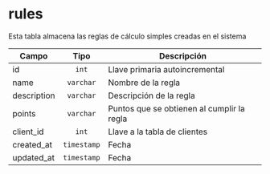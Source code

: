 # rules

Esta tabla almacena las reglas de cálculo simples creadas en el sistema

| Campo        | Tipo           | Descripción  |
| ------------- |:-------------:| ----- |
| id | `int` | Llave primaria autoincremental |
| name | `varchar` | Nombre de la regla |
| description | `varchar` | Descripción de la regla |
| points | `varchar` | Puntos que se obtienen al cumplir la regla |
| client_id | `int` | Llave a la tabla de clientes |
| created_at | `timestamp` | Fecha |
| updated_at | `timestamp` | Fecha |
